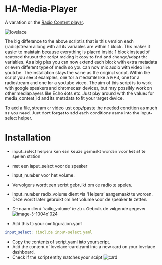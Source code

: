 # HA-Media-Player

A variation on the [Radio Content player](https://www.digitaldomo.nl/homeassistant/dashboards/radio-content-player/).

![lovelace](https://www.digitaldomo.nl/wp-content/uploads/2021/08/image-4-768x303.png)

The big differance to the above script is that in this version each (radio)stream allong with all its variables are within 1 block.
This makes it easier to maintain because everything is placed inside 1 block instead of scatered thruout the script making it easy to find and change/adapt the variables. As a big plus you can now extend each block with extra metadata or even different type of media so you can now mix audio with video like youtube.
The installation stays the same as the original script.
Within the script you see 3 examples, one for a mediafile like a MP3, one for a radiostream and one for a youtube video.
The aim of this script is to work with google speakers and chromecast devices, but may possibly work on other mediaplayers like Echo dots etc. Just play around with the values for media_content_id and its metadata to fit your target device.

To add a file, stream or video just copy/paste the needed condition as much as you need. Just dont forget to add each conditions name into the input-select helper.

# Installation
- input_select helpers kan een keuze gemaakt worden voor het af te spelen station 
- met een input_select voor de speaker
- input_number voor het volume. 
- Vervolgens wordt een script gebruikt om de radio te spelen.
- input_number radio_volume dient via ‘Helpers’ aangemaakt te worden. Deze wordt later gebruikt om het volume voor de speaker te zetten. 
- De naam dient ‘radio_volume‘ te zijn. Gebruik de volgende gegeven
![image-3-1004x1024](https://user-images.githubusercontent.com/62996429/142732323-d1253973-1e65-440d-85ff-a7083e899d57.png)

- Add this to your configuration.yaml

```yaml
input_select: !include input-select.yaml
```
- Copy the contents of script.yaml into your script.
- Add the content of lovelace-card.yaml into a new card on your lovelace dashboard.
- Check if the script entity matches your script
![card](https://www.digitaldomo.nl/wp-content/uploads/2021/08/image-2-768x486.png)




